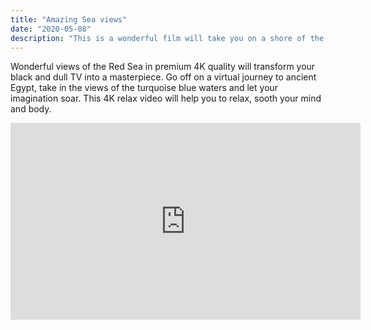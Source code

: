 ```yaml
---
title: "Amazing Sea views"
date: "2020-05-08"
description: "This is a wonderful film will take you on a shore of the Red Sea. Take in so calming and tranquil atmosphere, enjoy the views of the sea, and take a virtual tour into the depths of the Red Sea. Explore the underwater world together with our team!"
---
```


Wonderful views of the Red Sea in premium 4K quality will transform your black and dull TV into a masterpiece. Go off on a virtual journey to ancient Egypt, take in the views of the turquoise blue waters and let your imagination soar. This 4K relax video will help you to relax, sooth your mind and body.
<iframe width="560" height="315" src="https://www.youtube.com/embed/HwXEtsIAhNM" frameborder="0" allow="accelerometer; autoplay; encrypted-media; gyroscope; picture-in-picture" allowfullscreen></iframe>
